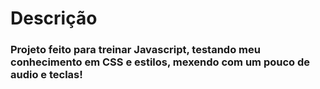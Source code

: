 # Descrição
### Projeto feito para treinar Javascript, testando meu conhecimento em CSS e estilos, mexendo com um pouco de audio e teclas!
